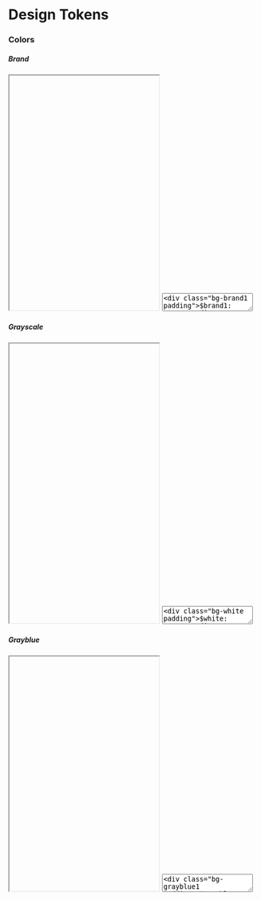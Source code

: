 # Design Tokens

### Colors

##### Brand

<iframe class="code-preview" height="470px"></iframe>
<textarea class="code-editor" name="code">
<div class="bg-brand1 padding">$brand1: #000000</div>
<div class="bg-brand2 padding">$brand2: #808080</div>
<div class="bg-brand3 padding">$brand3: #B3B3B3</div>
<div class="bg-brand4 padding">$brand4: #CCCCCC</div>
<div class="bg-brand5 padding">$brand5: #EDEDED</div>
<div class="bg-brand6 padding">$brand6: #F7F7F7</div>
<div class="bg-brand7 padding">$brand7: #FAFAFA</div>
<div class="bg-brand8 padding">$brand8: #FAFAFA</div>
<div class="bg-brand9 padding">$brand9: #FAFAFA</div>
</textarea>

##### Grayscale

<iframe class="code-preview" height="560px"></iframe>
<textarea class="code-editor" name="code">
<div class="bg-white padding">$white: #FFFFFF</div>
<div class="bg-gray1 padding">$gray1: #FAFAFA</div>
<div class="bg-gray2 padding">$gray2: #F7F7F7</div>
<div class="bg-gray3 padding">$gray3: #EDEDED</div>
<div class="bg-gray4 padding">$gray4: #CCCCCC</div>
<div class="bg-gray5 padding">$gray5: #B3B3B3</div>
<div class="bg-gray6 padding">$gray6: #808080</div>
<div class="bg-gray7 padding">$gray7: #383838</div>
<div class="bg-gray8 padding">$gray8: #262626</div>
<div class="bg-gray9 padding">$gray9: #1A1A1A</div>
<div class="bg-black padding">$black: #000000</div>
</textarea>

##### Grayblue

<iframe class="code-preview" height="470px"></iframe>
<textarea class="code-editor" name="code">
<div class="bg-grayblue1 padding">$grayblue1: #F6F7F9</div>
<div class="bg-grayblue2 padding">$grayblue2: #F0F1F5</div>
<div class="bg-grayblue3 padding">$grayblue3: #EAECF1</div>
<div class="bg-grayblue4 padding">$grayblue4: #C2C9D6</div>
<div class="bg-grayblue5 padding">$grayblue5: #A3ADC2</div>
<div class="bg-grayblue6 padding">$grayblue6: #8592AD</div>
<div class="bg-grayblue7 padding">$grayblue7: #47536B</div>
<div class="bg-grayblue8 padding">$grayblue8: #29303D</div>
<div class="bg-grayblue9 padding">$grayblue9: #1F242E</div>
</textarea>